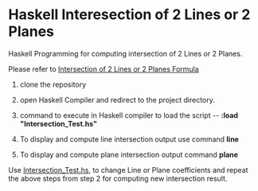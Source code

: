 # Haskell Interesection of 2 Lines or 2 Planes
Haskell Programming for computing intersection of 2 Lines or 2 Planes.

Please refer to [Intersection of  2 Lines or 2 Planes Formula](IntersectionFormula.pdf)

1. clone the repository
2. open Haskell Compiler and redirect to the project directory.

3. command to execute in Haskell compiler to load the script
-- <b>:load "Intersection_Test.hs"</b>
  
4. To display and compute line intersection output use command
<b>line </b>

5. To display and compute plane intersection output command
<b> plane </b>

Use [Intersection_Test.hs](Intersection_Test.hs), to change Line or Plane coefficients and repeat the above steps from step 2 for computing new intersection result.
